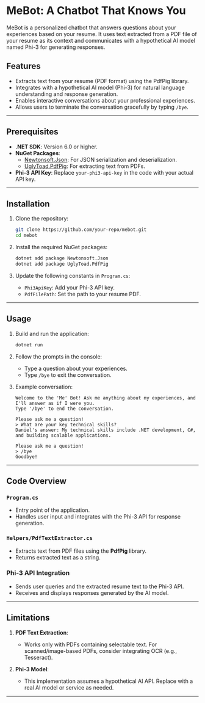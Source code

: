 # MeBot: A Chatbot That Knows You

MeBot is a personalized chatbot that answers questions about your experiences based on your resume. It uses text extracted from a PDF file of your resume as its context and communicates with a hypothetical AI model named Phi-3 for generating responses.

## Features
- Extracts text from your resume (PDF format) using the PdfPig library.
- Integrates with a hypothetical AI model (Phi-3) for natural language understanding and response generation.
- Enables interactive conversations about your professional experiences.
- Allows users to terminate the conversation gracefully by typing `/bye`.

---

## Prerequisites

- **.NET SDK**: Version 6.0 or higher.
- **NuGet Packages**:
  - [Newtonsoft.Json](https://www.nuget.org/packages/Newtonsoft.Json): For JSON serialization and deserialization.
  - [UglyToad.PdfPig](https://www.nuget.org/packages/UglyToad.PdfPig): For extracting text from PDFs.
- **Phi-3 API Key**: Replace `your-phi3-api-key` in the code with your actual API key.

---

## Installation

1. Clone the repository:
    ```bash
    git clone https://github.com/your-repo/mebot.git
    cd mebot
    ```

2. Install the required NuGet packages:
    ```bash
    dotnet add package Newtonsoft.Json
    dotnet add package UglyToad.PdfPig
    ```

3. Update the following constants in `Program.cs`:
    - `Phi3ApiKey`: Add your Phi-3 API key.
    - `PdfFilePath`: Set the path to your resume PDF.

---

## Usage

1. Build and run the application:
    ```bash
    dotnet run
    ```

2. Follow the prompts in the console:
    - Type a question about your experiences.
    - Type `/bye` to exit the conversation.

3. Example conversation:
    ```plaintext
    Welcome to the 'Me' Bot! Ask me anything about my experiences, and I'll answer as if I were you.
    Type '/bye' to end the conversation.

    Please ask me a question!
    > What are your key technical skills?
    Daniel's answer: My technical skills include .NET development, C#, and building scalable applications.

    Please ask me a question!
    > /bye
    Goodbye!
    ```

---

## Code Overview

### `Program.cs`
- Entry point of the application.
- Handles user input and integrates with the Phi-3 API for response generation.

### `Helpers/PdfTextExtractor.cs`
- Extracts text from PDF files using the **PdfPig** library.
- Returns extracted text as a string.

### Phi-3 API Integration
- Sends user queries and the extracted resume text to the Phi-3 API.
- Receives and displays responses generated by the AI model.

---

## Limitations

1. **PDF Text Extraction**:
   - Works only with PDFs containing selectable text. For scanned/image-based PDFs, consider integrating OCR (e.g., Tesseract).

2. **Phi-3 Model**:
   - This implementation assumes a hypothetical AI API. Replace with a real AI model or service as needed.

---

